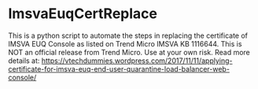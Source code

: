 # ImsvaEuqCertReplace
This is a python script to automate the steps in replacing the certificate of IMSVA EUQ Console as listed on Trend Micro IMSVA KB 1116644. This is NOT an official release from Trend Micro. Use at your own risk. Read more details at: https://vtechdummies.wordpress.com/2017/11/11/applying-certificate-for-imsva-euq-end-user-quarantine-load-balancer-web-console/
